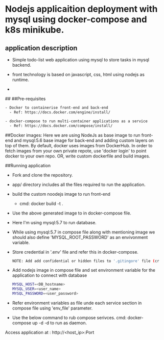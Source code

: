 # Nodejs applicaition deployment with mysql using docker-compose and k8s minikube.
  ## application description
- Simple todo-list web application using mysql to store tasks in mysql backend.
- front technology is based on javascript, css, html using nodejs as runtime.

- 
##<Using docker-compose>
##Pre-requisites
```sh
- Docker to containerise front-end and back-end
  - Ref: https://docs.docker.com/engine/install/

- docker-compose to run multi-container applications as a service
  - Ref: https://docs.docker.com/compose/install/
```

##Docker images:
  Here we are using NodeJs as base image to run front-end and mysql:5.6 base image for back-end and adding custom layers on top of them.
  By default, docker uses images from DockerHub. In order to fetch images from your own private repote, use 'docker login' to point docker to your own repo.
  OR, write custom dockerfile and build images.
  
##Running application
- Fork and clone the repository.
- app/ directory includes all the files required to run the application.
- build the custom noodejs image to run front-end 
    - cmd: docker build -t <tag> . 
- Use the above generated image to in docker-compose file.
- Here I'm using mysql:5.7 to run database.
- While using mysql:5.7 in compose file along with mentioning image we should also    define 'MYSQL_ROOT_PASSWORD' as an envivonment variable.
- Store credential in '.env' file and refer this in docker-compose.
   ```sh
   NOTE: Add add confidential or hidden files to '.gitingore' file (create if not exist) to avoid pushing those files.
 
- Add nodejs image in compose file and set environment variable for the application   to connect with database
    ```sh
    MYSQL_HOST=<DB_hostname>
    MYSQL_USER=<user_name>
    MYSQL_PASSWORD=<user_password>
    ```
- Refer environment variables as file unde each service section in compose file   using 'env_file' parameter.
     
- Use the below command to rub compose serivces.
  cmd: docker-compose up -d
    -d to run as daemon.

Access application at : http://<host_ip>:Port







